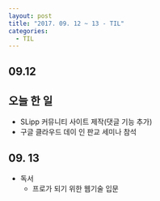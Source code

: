 ```yaml
---
layout: post
title: "2017. 09. 12 ~ 13 - TIL"
categories:
  - TIL
---
```


## 09.12

## 오늘 한 일
* SLipp 커뮤니티 사이트 제작(댓글 기능 추가)
* 구글 클라우드 데이 인 판교 세미나 참석

## 09. 13
* 독서
  * 프로가 되기 위한 웹기술 입문
